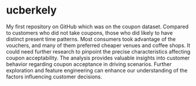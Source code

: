 # ucberkely
My first repository on GitHub which was on the coupon dataset. 
Compared to customers who did not take coupons, those who did likely to have distinct present time patterns.
Most consumers took advantage of the vouchers, and many of them preferred cheaper venues and coffee shops.
It could need further research to pinpoint the precise characteristics affecting coupon acceptability.
The analysis provides valuable insights into customer behavior regarding coupon acceptance in driving scenarios. Further exploration and feature engineering can enhance our understanding of the factors influencing customer decisions.
